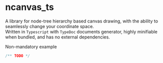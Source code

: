 # ncanvas_ts
A library for node-tree hierarchy based canvas drawing, with the ability to seamlessly change your coordinate space. <br>
Written in `Typescript` with `TypeDoc` documents generator, highly minifiable when bundled, and has no external dependencies. <br>

Non-mandatory example
```ts
/** TODO */
```
